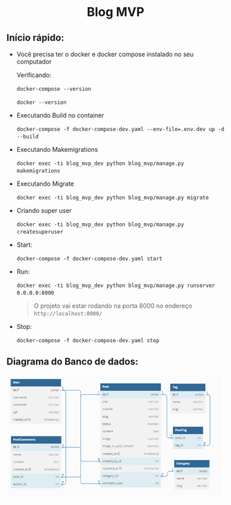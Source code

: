 <h1 align="center">Blog MVP</h1>

## Início rápido: 
 * Você precisa ter o docker e docker compose instalado no seu computador 

    Verificando: 

    `docker-compose --version `

    `docker --version `

* Executando Build no container

    `docker-compose -f docker-compose-dev.yaml --env-file=.env.dev up -d --build`

* Executando Makemigrations

    `docker exec -ti blog_mvp_dev python blog_mvp/manage.py makemigrations`


* Executando Migrate

    `docker exec -ti blog_mvp_dev python blog_mvp/manage.py migrate`

* Criando super user

    `docker exec -ti blog_mvp_dev python blog_mvp/manage.py createsuperuser`

* Start:

	`docker-compose -f docker-compose-dev.yaml start`

* Run:

	`docker exec -ti blog_mvp_dev python blog_mvp/manage.py runserver 0.0.0.0:8000`

    > O projeto vai estar rodando na porta 8000 no endereço `http://localhost:8000/`

* Stop:

	`docker-compose -f docker-compose-dev.yaml stop `

## Diagrama do Banco de dados:

![Diagrama do Banco de Dados](./diagram_db.png)
